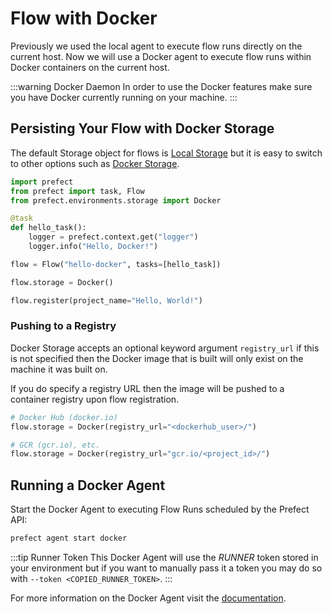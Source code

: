 # Flow with Docker

Previously we used the local agent to execute flow runs directly on the current host. Now we will use a Docker agent to execute flow runs within Docker containers on the current host.

:::warning Docker Daemon
In order to use the Docker features make sure you have Docker currently running on your machine.
:::

## Persisting Your Flow with Docker Storage

The default Storage object for flows is [Local Storage](/api/latest/environments/storage.html#local) but it is easy to switch to other options such as [Docker Storage](/api/latest/environments/storage.html#docker).

```python
import prefect
from prefect import task, Flow
from prefect.environments.storage import Docker

@task
def hello_task():
    logger = prefect.context.get("logger")
    logger.info("Hello, Docker!")

flow = Flow("hello-docker", tasks=[hello_task])

flow.storage = Docker()

flow.register(project_name="Hello, World!")
```

### Pushing to a Registry

Docker Storage accepts an optional keyword argument `registry_url` if this is not specified then the Docker image that is built will only exist on the machine it was built on.

If you do specify a registry URL then the image will be pushed to a container registry upon flow registration.

```python
# Docker Hub (docker.io)
flow.storage = Docker(registry_url="<dockerhub_user>/")

# GCR (gcr.io), etc.
flow.storage = Docker(registry_url="gcr.io/<project_id>/")
```

## Running a Docker Agent

Start the Docker Agent to executing Flow Runs scheduled by the Prefect API:

```bash
prefect agent start docker
```

:::tip Runner Token <Badge text="Cloud"/>
This Docker Agent will use the _RUNNER_ token stored in your environment but if you want to manually pass it a token you may do so with `--token <COPIED_RUNNER_TOKEN>`.
:::

For more information on the Docker Agent visit the [documentation](/orchestration/agents/docker.html).
